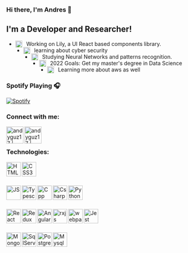 ### Hi there, I'm Andres 👋

## I'm a Developer and Researcher!

- <img  align="left" alt="Components" width="18px" src="https://img.icons8.com/external-soft-fill-juicy-fish/60/000000/external-component-game-development-soft-fill-soft-fill-juicy-fish.png"/> &nbsp; Working on Lily, a UI React based components library.
- <img align="left" alt="Security" width="18px" src="https://img.icons8.com/fluency/48/000000/security-block.png"/> &nbsp; learning about cyber security
- <img align="left" alt="neuralNets" width="18px" src="https://img.icons8.com/dusk/64/000000/artificial-intelligence.png"/> &nbsp; Studying Neural Networks and patterns recognition.
- <img align="left" alt="goals" width="18px" src="https://img.icons8.com/external-soft-fill-juicy-fish/60/000000/external-goals-business-strategy-soft-fill-soft-fill-juicy-fish.png"/> &nbsp; 2022 Goals: Get my master's degree in Data Science 
- <img align="left" alt="goals" width="18px" src="https://img.icons8.com/color/48/000000/amazon-web-services.png"/> &nbsp; Learning more about aws as well

### Spotify Playing 🎧

[![Spotify](https://now-playing-eta.vercel.app/api/spotify)](https://open.spotify.com/user/andyguz17?si=af_r5v94SnOIWv8Rh3UNMg)

### Connect with me:

[<img align="left" alt="andyguz17 | LinkedIn" width="45px" src="https://img.icons8.com/fluency/48/000000/linkedin.png" />][linkedin]
[<img align="left" alt="andyguz17 | Instagram" width="45px" src="https://img.icons8.com/fluency/48/000000/instagram-new.png" />][instagram]
<br />
<br />

### Technologies:

<img align="left" alt="HTML5" width="38px" src="https://img.icons8.com/color/480/000000/html-5.png" /> &nbsp;
<img align="left" alt="CSS3" width="38px" src="https://img.icons8.com/color/480/000000/css3.png" />

<br />

<img align="left" alt="JS" width="38px" src="https://img.icons8.com/color/48/000000/javascript--v1.png"/>&nbsp;
<img align="left" alt="Typescript" width="38px" src="https://img.icons8.com/color/480/000000/typescript.png" />&nbsp;
<img align="left" alt="Cpp" width="38px" src="https://img.icons8.com/color/480/000000/c-plus-plus-logo.png" />&nbsp;
<img align="left" alt="Csharp" width="38px" src="https://img.icons8.com/color/480/000000/c-sharp-logo.png" />&nbsp;
<img align="left" alt="Python" width="38px" src="https://img.icons8.com/color/480/000000/python.png" />

<br />

<img align="left" alt="React" width="38px" src="https://img.icons8.com/color/480/000000/react-native.png" />&nbsp;
<img align="left" alt="Redux" width="38px" src="https://img.icons8.com/color/480/000000/redux.png" />&nbsp;
<img align="left" alt="Angular" width="38px" src="https://img.icons8.com/color/48/000000/angularjs.png"/>&nbsp;
<img align="left" alt="rxjs" width="38px" src="https://rxjs.dev/assets/images/favicons/favicon.ico">&nbsp;
<img align="left" alt="webpack" width="38px" src="https://img.icons8.com/color/48/000000/webpack.png"/>&nbsp;
<img align="left" alt="Jest" width="38px" src="https://img.icons8.com/external-tal-revivo-duo-tal-revivo/48/000000/external-jest-can-collect-code-coverage-information-from-entire-projects-logo-duo-tal-revivo.png"/>

<br />

<img align="left" alt="MongoDb" width="38px" src="https://img.icons8.com/color/480/000000/mongodb.png" />&nbsp;
<img align="left" alt="SqlServer" width="38px" src="https://img.icons8.com/color/480/000000/microsoft-sql-server.png" />&nbsp;
<img align="left" alt="PostgreSql" width="38px" src="https://img.icons8.com/color/48/000000/postgreesql.png"/>&nbsp;
<img align="left" alt="Mysql" width="38px" src="https://img.icons8.com/color/48/000000/mysql-logo.png"/>
<br />


[instagram]: https://instagram.com/andyguz17
[linkedin]: https://linkedin.com/in/andres-guzman-a63757139
[facebook]: https://facebook.com/andres.guzman.37853734
